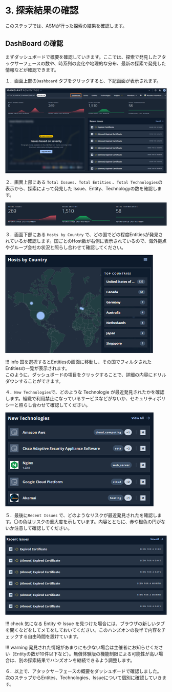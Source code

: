 # 3. 探索結果の確認

このステップでは、ASMが行った探索の結果を確認します。

## DashBoard の確認

まずダッシュボードで概要を確認していきます。ここでは、探索で発見したアタックサーフェースの数や、時系列の変化や地理的な分布、最新の探索で発見した情報などが確認できます。

１．画面上部の`Dashboard` タブをクリックすると、下記画面が表示されます。

![](images/2022-08-09-23-53-07-image.png)

２．画面上部にある `Total Issues`、`Total Entities` 、`Total Technologies`の表示から、探索によって発見した Issue、Entity、Technologyの数を確認します。

![](images/2022-08-09-23-53-47-image.png)

３．画面下部にある `Hosts by Country` で、どの国でどの程度Entitiesが発見されているか確認します。国ごとのHost数が右側に表示されているので、海外拠点やグループ会社の状況と照らし合わせて確認してください。

![](images/2022-08-09-23-55-31-image.png)

!!! info
    国を選択するとEntitiesの画面に移動し、その国でフィルタされたEntitiesの一覧が表示されます。  
    このように、ダッシュボードの項目をクリックすることで、詳細の内容にドリルダウンすることができます。

４．`New Technologies`で、どのような Technologie が最近発見されたかを確認します。組織で利用禁止になっているサービスなどがないか、セキュリティポリシーと照らし合わせて確認してください。

![](images/2022-08-10-00-09-43-image.png)

５．最後に`Recent Issues`  で、どのようなリスクが最近発見されたを確認します。〇の色はリスクの重大度を示しています。内容とともに、赤や橙色の円がないか注意して確認してください。

![](images/2022-08-10-00-10-19-image.png)

!!! check
    気になる Entity や Issue を見つけた場合には、ブラウザの新しいタブを開くなどをしてメモをしておいてください。このハンズオンの後半で内容をチェックする自由時間を設けています。

!!! warning
    発見された情報があまりにも少ない場合は主催者にお知らせください（Entityの数が10件以下など）。無償体験版の機能制限による可能性が高い場合は、別の探索結果でハンズオンを継続できるよう調整します。

６．以上で、アタックサーフェースの概要をダッシュボードで確認しました。  
次のステップからEntites、Technologies、Issueについて個別に確認していきます。
